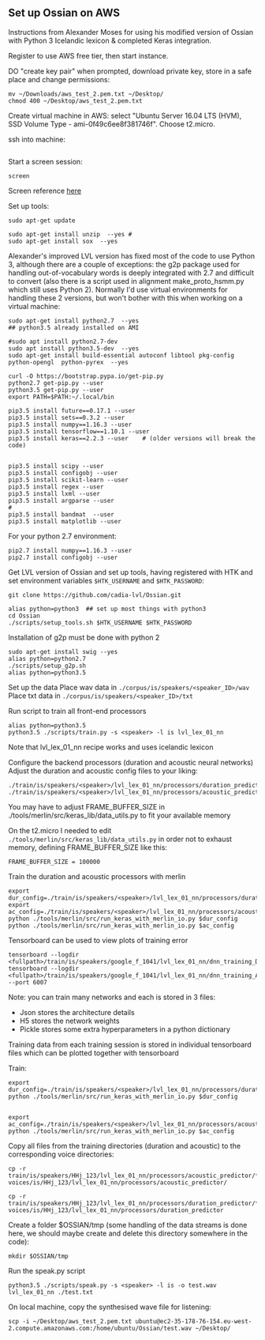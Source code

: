 ## Set up Ossian on AWS

Instructions from Alexander Moses for using his modified version of Ossian with Python 3 Icelandic lexicon & completed Keras integration.

Register to use AWS free tier, then start instance.

DO "create key pair" when prompted, download private key, store in a safe place and change permissions:

```
mv ~/Downloads/aws_test_2.pem.txt ~/Desktop/
chmod 400 ~/Desktop/aws_test_2.pem.txt
```


Create virtual machine in AWS: select "Ubuntu Server 16.04 LTS (HVM), SSD Volume Type - ami-0f49c6ee8f381746f". Choose t2.micro.

ssh into machine:

```

```




Start a screen session:

```
screen
```

Screen reference [here](http://aperiodic.net/screen/quick_reference)

Set up tools:

```
sudo apt-get update

sudo apt-get install unzip  --yes # 
sudo apt-get install sox  --yes
```

Alexander's improved LVL version has fixed most of the code to use Python 3, although there are a couple of exceptions: the g2p package used for handling out-of-vocabulary words is deeply integrated with 2.7 and difficult to convert (also there is a script used in alignment make_proto_hsmm.py which still uses Python 2). Normally I'd use virtual environments for handling these 2 versions, but won't bother with this when working on a virtual machine:


```
sudo apt-get install python2.7  --yes
## python3.5 already installed on AMI

#sudo apt install python2.7-dev
sudo apt install python3.5-dev  --yes
sudo apt-get install build-essential autoconf libtool pkg-config python-opengl  python-pyrex  --yes

curl -O https://bootstrap.pypa.io/get-pip.py
python2.7 get-pip.py --user
python3.5 get-pip.py --user
export PATH=$PATH:~/.local/bin

pip3.5 install future==0.17.1 --user
pip3.5 install sets==0.3.2 --user
pip3.5 install numpy==1.16.3 --user
pip3.5 install tensorflow==1.10.1 --user
pip3.5 install keras==2.2.3 --user    # (older versions will break the code)


pip3.5 install scipy --user
pip3.5 install configobj --user
pip3.5 install scikit-learn --user
pip3.5 install regex --user
pip3.5 install lxml --user
pip3.5 install argparse --user
#
pip3.5 install bandmat  --user
pip3.5 install matplotlib --user

```



For your python 2.7 environment:

```
pip2.7 install numpy==1.16.3 --user
pip2.7 install configobj --user 
```



Get LVL version of Ossian and set up tools, having registered with HTK and set environment variables `$HTK_USERNAME` and `$HTK_PASSWORD`:

```
git clone https://github.com/cadia-lvl/Ossian.git

alias python=python3  ## set up most things with python3
cd Ossian
./scripts/setup_tools.sh $HTK_USERNAME $HTK_PASSWORD
```




Installation of g2p  must be done with python 2 

```
sudo apt-get install swig --yes
alias python=python2.7
./scripts/setup_g2p.sh
alias python=python3.5

```


Set up the data
Place wav data in `./corpus/is/speakers/<speaker_ID>/wav`
Place txt data in `./corpus/is/speakers/<speaker_ID>/txt`

Run script to train all front-end processors

```
alias python=python3.5
python3.5 ./scripts/train.py -s <speaker> -l is lvl_lex_01_nn
```

Note that lvl_lex_01_nn recipe works and uses icelandic lexicon

Configure the backend processors (duration and acoustic neural networks)
Adjust the duration and acoustic config files to your liking:

```
./train/is/speakers/<speaker>/lvl_lex_01_nn/processors/duration_predictor/config.cfg
./train/is/speakers/<speaker>/lvl_lex_01_nn/processors/acoustic_predictor/config.cfg
```

You may have to adjust FRAME_BUFFER_SIZE in ./tools/merlin/src/keras_lib/data_utils.py to fit your available memory

On the t2.micro I needed to edit `./tools/merlin/src/keras_lib/data_utils.py` in order not to exhaust memory, defining FRAME_BUFFER_SIZE like this:

```
FRAME_BUFFER_SIZE = 100000
```


Train the duration and acoustic processors with merlin

```
export dur_config=./train/is/speakers/<speaker>/lvl_lex_01_nn/processors/duration_predictor/config.cfg
export ac_config=./train/is/speakers/<speaker>/lvl_lex_01_nn/processors/acoustic_predictor/config.cfg
python ./tools/merlin/src/run_keras_with_merlin_io.py $dur_config
python ./tools/merlin/src/run_keras_with_merlin_io.py $ac_config
```



Tensorboard can be used to view plots of training error
```
tensorboard --logdir <fullpath>/train/is/speakers/google_f_1041/lvl_lex_01_nn/dnn_training_DUR/plots/
tensorboard --logdir <fullpath>/train/is/speakers/google_f_1041/lvl_lex_01_nn/dnn_training_ACOUST/plots/ --port 6007
```

Note: you can train many networks and each is stored in 3 files:

- Json stores the architecture details
- H5 stores the network weights
- Pickle stores some extra hyperparameters in a python dictionary

Training data from each training session is stored in individual tensorboard files which can be plotted together with tensorboard





Train:
```
export dur_config=./train/is/speakers/<speaker>/lvl_lex_01_nn/processors/duration_predictor/config.cfg
python ./tools/merlin/src/run_keras_with_merlin_io.py $dur_config


export ac_config=./train/is/speakers/<speaker>/lvl_lex_01_nn/processors/acoustic_predictor/config.cfg
python ./tools/merlin/src/run_keras_with_merlin_io.py $ac_config
```


 Copy all files from the training directories (duration and acoustic) to the corresponding voice directories:


```
cp -r  train/is/speakers/HHj_123/lvl_lex_01_nn/processors/acoustic_predictor/* voices/is/HHj_123/lvl_lex_01_nn/processors/acoustic_predictor/

cp -r  train/is/speakers/HHj_123/lvl_lex_01_nn/processors/duration_predictor/* voices/is/HHj_123/lvl_lex_01_nn/processors/duration_predictor

```




Create a folder $OSSIAN/tmp    (some handling of the data streams is done here, we should maybe create and delete this directory somewhere in the code):

```
mkdir $OSSIAN/tmp 
```

Run the speak.py script


```
python3.5 ./scripts/speak.py -s <speaker> -l is -o test.wav lvl_lex_01_nn ./test.txt
```

On local machine, copy the synthesised wave file for listening:

```
scp -i ~/Desktop/aws_test_2.pem.txt ubuntu@ec2-35-178-76-154.eu-west-2.compute.amazonaws.com:/home/ubuntu/Ossian/test.wav ~/Desktop/
```


